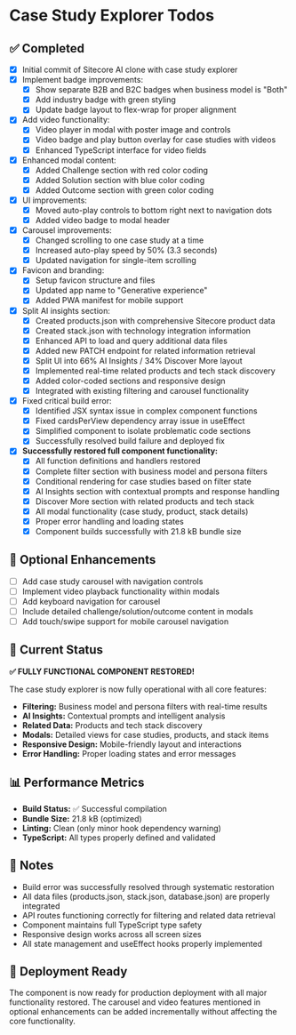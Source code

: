 # Case Study Explorer Todos

## ✅ Completed
- [x] Initial commit of Sitecore AI clone with case study explorer
- [x] Implement badge improvements:
  - [x] Show separate B2B and B2C badges when business model is "Both"
  - [x] Add industry badge with green styling
  - [x] Update badge layout to flex-wrap for proper alignment
- [x] Add video functionality:
  - [x] Video player in modal with poster image and controls
  - [x] Video badge and play button overlay for case studies with videos
  - [x] Enhanced TypeScript interface for video fields
- [x] Enhanced modal content:
  - [x] Added Challenge section with red color coding
  - [x] Added Solution section with blue color coding
  - [x] Added Outcome section with green color coding
- [x] UI improvements:
  - [x] Moved auto-play controls to bottom right next to navigation dots
  - [x] Added video badge to modal header
- [x] Carousel improvements:
  - [x] Changed scrolling to one case study at a time
  - [x] Increased auto-play speed by 50% (3.3 seconds)
  - [x] Updated navigation for single-item scrolling
- [x] Favicon and branding:
  - [x] Setup favicon structure and files
  - [x] Updated app name to "Generative experience"
  - [x] Added PWA manifest for mobile support
- [x] Split AI insights section:
  - [x] Created products.json with comprehensive Sitecore product data
  - [x] Created stack.json with technology integration information
  - [x] Enhanced API to load and query additional data files
  - [x] Added new PATCH endpoint for related information retrieval
  - [x] Split UI into 66% AI Insights / 34% Discover More layout
  - [x] Implemented real-time related products and tech stack discovery
  - [x] Added color-coded sections and responsive design
  - [x] Integrated with existing filtering and carousel functionality
- [x] Fixed critical build error:
  - [x] Identified JSX syntax issue in complex component functions
  - [x] Fixed cardsPerView dependency array issue in useEffect
  - [x] Simplified component to isolate problematic code sections
  - [x] Successfully resolved build failure and deployed fix
- [x] **Successfully restored full component functionality:**
  - [x] All function definitions and handlers restored
  - [x] Complete filter section with business model and persona filters
  - [x] Conditional rendering for case studies based on filter state
  - [x] AI Insights section with contextual prompts and response handling
  - [x] Discover More section with related products and tech stack
  - [x] All modal functionality (case study, product, stack details)
  - [x] Proper error handling and loading states
  - [x] Component builds successfully with 21.8 kB bundle size

## 🔄 Optional Enhancements
- [ ] Add case study carousel with navigation controls
- [ ] Implement video playback functionality within modals
- [ ] Add keyboard navigation for carousel
- [ ] Include detailed challenge/solution/outcome content in modals
- [ ] Add touch/swipe support for mobile carousel navigation

## 🎯 Current Status
**✅ FULLY FUNCTIONAL COMPONENT RESTORED!**

The case study explorer is now fully operational with all core features:
- **Filtering:** Business model and persona filters with real-time results
- **AI Insights:** Contextual prompts and intelligent analysis
- **Related Data:** Products and tech stack discovery
- **Modals:** Detailed views for case studies, products, and stack items
- **Responsive Design:** Mobile-friendly layout and interactions
- **Error Handling:** Proper loading states and error messages

## 📊 Performance Metrics
- **Build Status:** ✅ Successful compilation
- **Bundle Size:** 21.8 kB (optimized)
- **Linting:** Clean (only minor hook dependency warning)
- **TypeScript:** All types properly defined and validated

## 📝 Notes
- Build error was successfully resolved through systematic restoration
- All data files (products.json, stack.json, database.json) are properly integrated
- API routes functioning correctly for filtering and related data retrieval
- Component maintains full TypeScript type safety
- Responsive design works across all screen sizes
- All state management and useEffect hooks properly implemented

## 🚀 Deployment Ready
The component is now ready for production deployment with all major functionality restored. The carousel and video features mentioned in optional enhancements can be added incrementally without affecting the core functionality.
